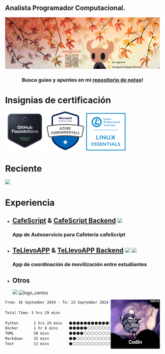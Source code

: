<h2> Analista Programador Computacional.</h2>
<img src="./icons/keaguirre_Banner.png">
<!-- <div style="margin-left: 20%;"> -->
	<!--<img align="right" height="160" width="160" src="https://raw.githubusercontent.com/keaguirre/keaguirre/main/icons/hk-codin.gif">-->

<h3 align=center>Busca guías y apuntes en mi <a href="https://github.com/keaguirre/Notebook">repositorio de notas</a>!</h3>
<h1>Insignias de certificación</h1>
 <a href="https://www.credly.com/badges/f6fadca9-4118-4900-9fde-e6b8ce0acb66/public_url" target="_blank"><img src="icons/ghFoundations.png" alt="gh_foundations_logo" width="128"></a>
 <a href="https://learn.microsoft.com/es-mx/users/keaguirre/credentials/4aab756c5eb98ee0?ref=https%3A%2F%2F" target="_blank"><img src="icons/az900.png" alt="az900_logo" width="128"></a>
 <a href="https://cs.lpi.org/caf/Xamman/certification/verify/LPI000590520/3bnv3x7jd6" target="_blank"><img src="icons/lpi-essentials.png" alt="az900_logo" width="128"></a>
 
<h1>Reciente</h1>
			<img src="https://skillicons.dev/icons?i=azure,aws,githubactions,terraform,bots,"/>
<h1>Experiencia</h1>
<ul>
	<li>
		<h2>	
			<a href="https://github.com/keaguirre/cafeScript">CafeScript</a> & 
		    	<a href="https://github.com/keaguirre/cafeScript-Backend">CafeScript Backend</a>
			<img height="38px" src="https://skillicons.dev/icons?i=html,css,js,ts,angular,tailwind,py,django,postgres,electron"/>
		</h2>
		<h3>App de Autoservicio para Cafetería cafeScript</h3>
	</li>
	<li>
		<h2>	
			<a href="https://github.com/keaguirre/teLlevoApp">TeLlevoAPP</a> & 
		    	<a href="https://github.com/keaguirre/teLlevoAPP-Backend">TeLlevoAPP Backend</a>
			<img height="38px" src="https://skillicons.dev/icons?i=html,css,js,ts,angular,tailwind,py,django,postgres"/>
			<img src="https://img.icons8.com/color/38/null/ionic.png"/>
		</h2>
		<h3>App de coordinación de movilización entre estudiantes</h3>
	</li>
	<li>
		<h2>Otros</h2>
		<img src="https://skillicons.dev/icons?i=git,github,java,docker,bash,debian,ubuntu,redhat"/>
		<img src="https://img.icons8.com/color/48/000000/centos.png" alt="logo_centos">
	</li>
</ul>
<img align="right" height="160" width="160" src="https://raw.githubusercontent.com/keaguirre/keaguirre/main/icons/hk-codin.gif">

<!--START_SECTION:waka-->

```txt
From: 16 September 2024 - To: 23 September 2024

Total Time: 5 hrs 29 mins

Python       2 hrs 29 mins   ⚫⚫⚫⚫⚫⚫⚫⚫⚫⚫⚫⚪⚪⚪⚪⚪⚪⚪⚪⚪⚪⚪⚪⚪⚪   45.27 %
Docker       1 hr 8 mins     ⚫⚫⚫⚫⚫⚪⚪⚪⚪⚪⚪⚪⚪⚪⚪⚪⚪⚪⚪⚪⚪⚪⚪⚪⚪   20.73 %
TOML         50 mins         ⚫⚫⚫⚫⚪⚪⚪⚪⚪⚪⚪⚪⚪⚪⚪⚪⚪⚪⚪⚪⚪⚪⚪⚪⚪   15.45 %
Markdown     32 mins         ⚫⚫⚪⚪⚪⚪⚪⚪⚪⚪⚪⚪⚪⚪⚪⚪⚪⚪⚪⚪⚪⚪⚪⚪⚪   09.76 %
Text         13 mins         ⚫⚪⚪⚪⚪⚪⚪⚪⚪⚪⚪⚪⚪⚪⚪⚪⚪⚪⚪⚪⚪⚪⚪⚪⚪   03.94 %
```

<!--END_SECTION:waka-->
